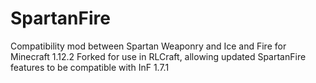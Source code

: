 # SpartanFire
Compatibility mod between Spartan Weaponry and Ice and Fire for Minecraft 1.12.2
Forked for use in RLCraft, allowing updated SpartanFire features to be compatible with InF 1.7.1